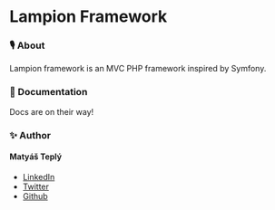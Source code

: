 # Lampion Framework

### 🎙 About
Lampion framework is an MVC PHP framework inspired by Symfony.

### 📜 Documentation
Docs are on their way!

### ✨ Author
#### Matyáš Teplý
- [LinkedIn](https://www.linkedin.com/in/maty%C3%A1%C5%A1-tepl%C3%BD-64130b190/)
- [Twitter](https://twitter.com/MatyasTeply)
- [Github](https://github.com/MatthewTeply)